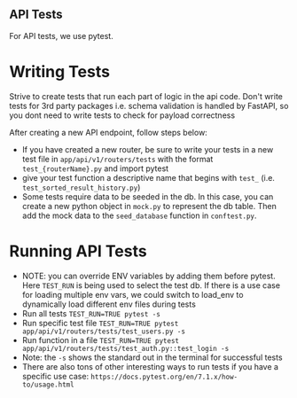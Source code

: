 ## API Tests

For API tests, we use pytest.

# Writing Tests

Strive to create tests that run each part of logic in the api code. Don't write tests for 3rd party packages i.e. schema validation is handled by FastAPI, so you dont need to write tests to check for payload correctness

After creating a new API endpoint, follow steps below:

- If you have created a new router, be sure to write your tests in a new test file in `app/api/v1/routers/tests` with the format `test_{routerName}.py` and import pytest
- give your test function a descriptive name that begins with `test_` (i.e. `test_sorted_result_history.py`)
- Some tests require data to be seeded in the db. In this case, you can create a new python object in `mock.py` to represent the db table. Then add the mock data to the `seed_database` function in `conftest.py`.

# Running API Tests

- NOTE: you can override ENV variables by adding them before pytest. Here `TEST_RUN` is being used to select the test db. If there is a use case for loading multiple env vars, we could switch to load_env to dynamically load different env files during tests
- Run all tests `TEST_RUN=TRUE pytest -s`
- Run specific test file `TEST_RUN=TRUE pytest app/api/v1/routers/tests/test_users.py -s`
- Run function in a file `TEST_RUN=TRUE pytest app/api/v1/routers/tests/test_auth.py::test_login -s`
- Note: the `-s` shows the standard out in the terminal for successful tests
- There are also tons of other interesting ways to run tests if you have a specific use case: `https://docs.pytest.org/en/7.1.x/how-to/usage.html`
